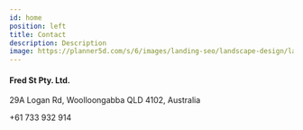 ```yaml
---
id: home
position: left
title: Contact
description: Description
image: https://planner5d.com/s/6/images/landing-seo/landscape-design/landscape_design@2x.jpg
---
```


#### Fred St Pty. Ltd.

29A Logan Rd, Woolloongabba QLD 4102, Australia

+61 733 932 914
